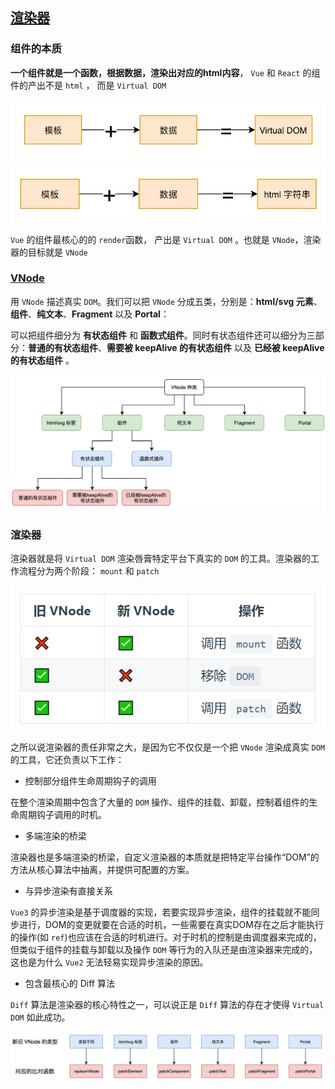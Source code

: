 ## [渲染器](http://hcysun.me/vue-design/zh/renderer.html#责任重大的渲染器)

### 组件的本质

**一个组件就是一个函数，根据数据，渲染出对应的html内容**， `Vue` 和 `React` 的组件的产出不是 `html` ， 而是 `Virtual DOM`

![virtual-dom](assets/virtual-dom.6b695177.png)![template](assets/template.d03fa4be.png)

`Vue` 的组件最核心的的 `render`函数， 产出是 `Virtual DOM` 。也就是 `VNode`，渲染器的目标就是 `VNode`



### [VNode](https://codesandbox.io/s/6x2nvmmxn3)

用 `VNode` 描述真实 `DOM`。我们可以把 `VNode` 分成五类，分别是：**html/svg 元素**、**组件**、**纯文本**、**Fragment** 以及 **Portal**：

可以把组件细分为 **有状态组件** 和 **函数式组件**。同时有状态组件还可以细分为三部分：**普通的有状态组件**、**需要被 keepAlive 的有状态组件** 以及 **已经被 keepAlive 的有状态组件** 。

![vnode types](assets/vnode-types.7d99313d.png)

### 渲染器

渲染器就是将 `Virtual DOM` 渲染唇膏特定平台下真实的 `DOM` 的工具。渲染器的工作流程分为两个阶段： `mount` 和 `patch`

![1563954357582](assets/1563954357582.png)

之所以说渲染器的责任非常之大，是因为它不仅仅是一个把 `VNode` 渲染成真实 `DOM` 的工具，它还负责以下工作：

- 控制部分组件生命周期钩子的调用

在整个渲染周期中包含了大量的 `DOM` 操作、组件的挂载、卸载，控制着组件的生命周期钩子调用的时机。

- 多端渲染的桥梁

渲染器也是多端渲染的桥梁，自定义渲染器的本质就是把特定平台操作“DOM”的方法从核心算法中抽离，并提供可配置的方案。

- 与异步渲染有直接关系

`Vue3` 的异步渲染是基于调度器的实现，若要实现异步渲染，组件的挂载就不能同步进行，DOM的变更就要在合适的时机，一些需要在真实DOM存在之后才能执行的操作(如 `ref`)也应该在合适的时机进行。对于时机的控制是由调度器来完成的，但类似于组件的挂载与卸载以及操作 `DOM` 等行为的入队还是由渲染器来完成的，这也是为什么 `Vue2` 无法轻易实现异步渲染的原因。

- 包含最核心的 Diff 算法

`Diff` 算法是渲染器的核心特性之一，可以说正是 `Diff` 算法的存在才使得 `Virtual DOM` 如此成功。

![img](assets/flags-patch.6d43f459.png)